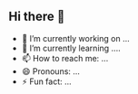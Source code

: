 ## Hi there 👋
- 🔭 I’m currently working on ...
- 🌱 I’m currently learning ....
- 📫 How to reach me: ...
- 😄 Pronouns: ...
- ⚡ Fun fact: ...
<!--
**Ashish-890/Ashish-890** is a ✨ _special_ ✨ repository because its `README.md` (this file) appears on your GitHub profile.

Here are some ideas to get you started:

- 🔭 I’m currently working on ...
- 🌱 I’m currently learning ...
- 👯 I’m looking to collaborate on ...
- 🤔 I’m looking for help with ...
- 💬 Ask me about ...
- 📫 How to reach me: ...
- 😄 Pronouns: ...
- ⚡ Fun fact: ...
-->
